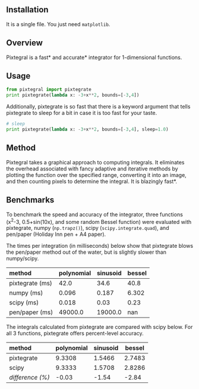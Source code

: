## Installation

It is a single file. You just need `matplotlib`.

## Overview
Pixtegral is a fast\* and accurate\* integrator
for 1-dimensional functions.

## Usage
```python
from pixtegral import pixtegrate
print pixtegrate(lambda x: -3+x**2, bounds=[-3,4])
```
Additionally, pixtegrate is so fast that there is a 
keyword argument that tells pixtegrate to sleep for a bit
in case it is too fast for your taste.
```python
# sleep 
print pixtegrate(lambda x: -3+x**2, bounds=[-3,4], sleep=1.0)
```

## Method

Pixtegral takes a graphical approach to computing integrals.  It
eliminates the overhead associated with fancy adaptive and
iterative methods by plotting the function over the specified
range, converting it into an image, and then counting pixels to
determine the integral. It is blazingly fast\*.

## Benchmarks

To benchmark the speed and accuracy of the integrator, three
functions (x<sup>2</sup>-3, 0.5+sin(10x), and
some random Bessel function) were evaluated with
pixtegrate, numpy (`np.trapz()`), scipy (`scipy.integrate.quad`),
and pen/paper (Holiday Inn pen + A4 paper).

The times per integration (in milliseconds) below show
that pixtegrate blows the pen/paper method out of the water,
but is slightly slower than numpy/scipy.


| method          | polynomial | sinusoid | bessel |
| :-               | -          | -        | -      |
| pixtegrate (ms) | 42.0       | 34.6     | 40.8   |
| numpy (ms)      | 0.096      | 0.187    | 6.302  |
| scipy (ms)      | 0.018      | 0.03     | 0.23   |
| pen/paper (ms)  | 49000.0    | 19000.0  | nan    |

The integrals calculated from pixtegrate are compared with scipy below.
For all 3 functions, pixtegrate offers percent-level accuracy.

| method           | polynomial | sinusoid | bessel |
| :-                | -          | -        | -      |
| pixtegrate       | 9.3308     | 1.5466   | 2.7483 |
| scipy            | 9.3333     | 1.5708   | 2.8286 |
| *difference (%)* | -0.03      | -1.54    | -2.84  |
